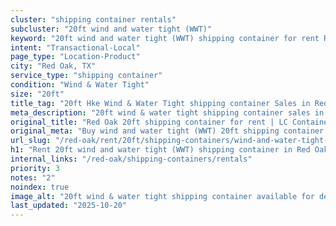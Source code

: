 ```yaml
---
cluster: "shipping container rentals"
subcluster: "20ft wind and water tight (WWT)"
keyword: "20ft wind and water tight (WWT) shipping container for rent Red Oak, TX"
intent: "Transactional-Local"
page_type: "Location-Product"
city: "Red Oak, TX"
service_type: "shipping container"
condition: "Wind & Water Tight"
size: "20ft"
title_tag: "20ft Hke Wind & Water Tight shipping container Sales in Red Oak | LC Container"
meta_description: "20ft wind & water tight shipping container sales in Red Oak. Fast delivery, competitive pricing. Serving shipping containers area. Quote ID: UYM. Call (214) 524-4168 for your free quote today."
original_title: "Red Oak 20ft shipping container for rent | LC Container"
original_meta: "Buy wind and water tight (WWT) 20ft shipping container rent with local delivery in Red Oak, TX. LC Container — local Since 2003. Request a fast quote today."
url_slug: "/red-oak/rent/20ft/shipping-containers/wind-and-water-tight-wwt"
h1: "Rent 20ft wind and water tight (WWT) shipping container in Red Oak"
internal_links: "/red-oak/shipping-containers/rentals"
priority: 3
notes: "2"
noindex: true
image_alt: "20ft wind & water tight shipping container available for delivery in Red Oak"
last_updated: "2025-10-20"
---
```


<!-- TODO: Add unique city/inventory copy, images, and internal links here. -->
